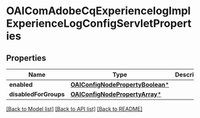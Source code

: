 # OAIComAdobeCqExperiencelogImplExperienceLogConfigServletProperties

## Properties
Name | Type | Description | Notes
------------ | ------------- | ------------- | -------------
**enabled** | [**OAIConfigNodePropertyBoolean***](OAIConfigNodePropertyBoolean.md) |  | [optional] 
**disabledForGroups** | [**OAIConfigNodePropertyArray***](OAIConfigNodePropertyArray.md) |  | [optional] 

[[Back to Model list]](../README.md#documentation-for-models) [[Back to API list]](../README.md#documentation-for-api-endpoints) [[Back to README]](../README.md)


